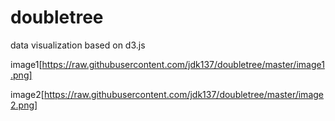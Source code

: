# doubletree
data visualization based on d3.js


image1[https://raw.githubusercontent.com/jdk137/doubletree/master/image1.png]


image2[https://raw.githubusercontent.com/jdk137/doubletree/master/image2.png]
